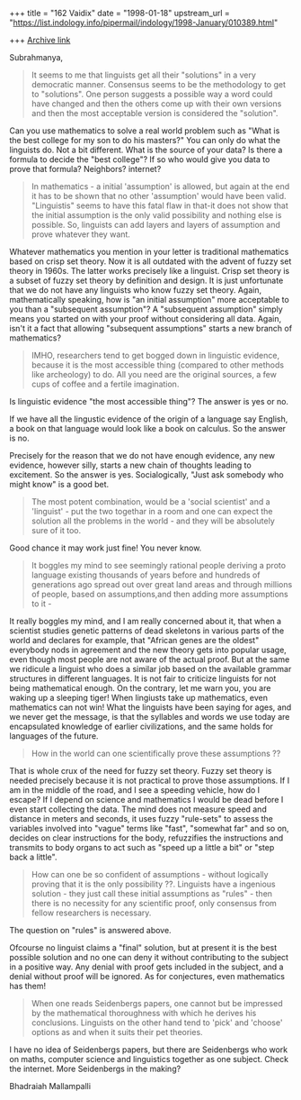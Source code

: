+++
title = "162 Vaidix"
date = "1998-01-18"
upstream_url = "https://list.indology.info/pipermail/indology/1998-January/010389.html"

+++
[Archive link](https://list.indology.info/pipermail/indology/1998-January/010389.html)

Subrahmanya,

> It seems to me that linguists get all their "solutions" in
> a very democratic manner.  Consensus seems to be the
> methodology to get to "solutions".  One person suggests
> a possible way a word could have changed and then the others come up with
> their own versions and then the most  acceptable version is considered the
> "solution".

Can you use mathematics to solve a real world problem such as "What is the
best college for my son to do his masters?"  You can only do what the
linguists do.  Not a bit different.  What is the source of your data? Is there
a formula to decide the "best college"?  If so who would give you data to
prove that formula?  Neighbors? internet?

> In mathematics - a initial 'assumption' is allowed, but again at
> the end it has to be shown that no other 'assumption' would have
> been valid.
> "Linguistis" seems to have this fatal flaw in that-it
> does not show that the initial assumption is the only valid possibility
> and nothing else is possible. So, linguists
> can add layers and layers of assumption and prove whatever they want.

Whatever mathematics you mention in your letter is traditional mathematics
based on crisp set theory.  Now it is all outdated with the advent of fuzzy
set theory in 1960s.  The latter works precisely like a linguist.  Crisp set
theory is a subset of fuzzy set theory by definition and design.  It is just
unfortunate that we do not have any linguists who know fuzzy set theory.
Again, mathematically speaking, how is "an initial assumption" more acceptable
to you than a "subsequent assumption"?  A "subsequent assumption" simply means
you started on with your proof without considering all data.  Again, isn't it
a fact that allowing "subsequent assumptions" starts a new branch of
mathematics?

> IMHO, researchers tend to get bogged down in linguistic evidence, because
> it is the most accessible thing (compared to other methods
> like archeology) to do. All you need are the original sources, a few cups
> of coffee and a fertile imagination.

Is linguistic evidence "the most accessible thing"?  The answer is yes or no.

If we have all the lingustic evidence of the origin of a language say English,
a book on that language would look like a book on calculus.  So the answer is
no.

Precisely for the reason that we do not have enough evidence, any new
evidence, however silly, starts a new chain of thoughts leading to excitement.
So the answer is yes.  Socialogically, "Just ask somebody who might know" is a
good bet.

> The most potent combination, would be a 'social scientist' and a
> 'linguist' - put the two togethar in a room and one can expect the
> solution all the problems in the world - and they will be absolutely
> sure of it too.

Good chance it may work just fine!  You never know.

> It boggles my mind to see seemingly rational
> people deriving a proto language existing thousands of years before and
> hundreds of generations  ago spread out
> over great land areas and through millions of people, based on
> assumptions,and then adding more assumptions to it -

It really boggles my mind, and I am really concerned about it, that when a
scientist studies genetic patterns of dead skeletons in various parts of the
world and declares for example, that  "African genes are the oldest" everybody
nods in agreement and the new theory gets into popular usage, even though most
people are not aware of the actual proof.  But at the same we ridicule a
linguist who does a similar job based on the available grammar structures in
different languages.  It is not fair to criticize linguists for not being
mathematical enough.  On the contrary, let me warn you, you are waking up a
sleeping tiger!  When lingiusts take up mathematics, even mathematics can not
win!  What the linguists have been saying for ages, and we never get the
message, is that the syllables and words we use today are encapsulated
knowledge of earlier civilizations, and the same holds for languages of the
future.

> How in the world can one scientifically prove these assumptions ??

That is whole crux of the need for fuzzy set theory.  Fuzzy set theory is
needed precisely because it is not practical to prove those assumptions.  If I
am in the middle of the road, and I see a speeding vehicle, how do I escape?
If I depend on science and mathematics I would be dead before I even start
collecting the data.  The mind does not measure speed and distance in meters
and seconds, it uses fuzzy "rule-sets" to assess the variables involved into
"vague" terms like "fast", "somewhat far" and so on, decides on clear
instructions for the body, refuzzifies the instructions and transmits to body
organs to act such as "speed up a little a bit" or "step back a little".

> How can one be so confident of assumptions - without logically
> proving that it is the only possibility ??.
> Linguists have a ingenious solution - they just call these initial
> assumptions as "rules" - then there is no necessity for any scientific
> proof, only consensus from fellow researchers is necessary.

The question on "rules" is answered above.

Ofcourse no linguist claims a "final" solution, but at present it is the best
possible solution and no one can deny it without contributing to the subject
in a positive way.  Any denial with proof gets included in the subject, and a
denial without proof will be ignored.  As for conjectures, even mathematics
has them!

> When one reads Seidenbergs papers, one cannot but be impressed by the
> mathematical thoroughness with which he derives his conclusions.
> Linguists on the other hand tend to 'pick' and 'choose' options as and
> when it suits their pet theories.

I have no idea of Seidenbergs papers, but there are Seidenbergs who work on
maths, computer science and linguistics together as one subject.  Check the
internet.  More Seidenbergs in the making?

Bhadraiah Mallampalli



